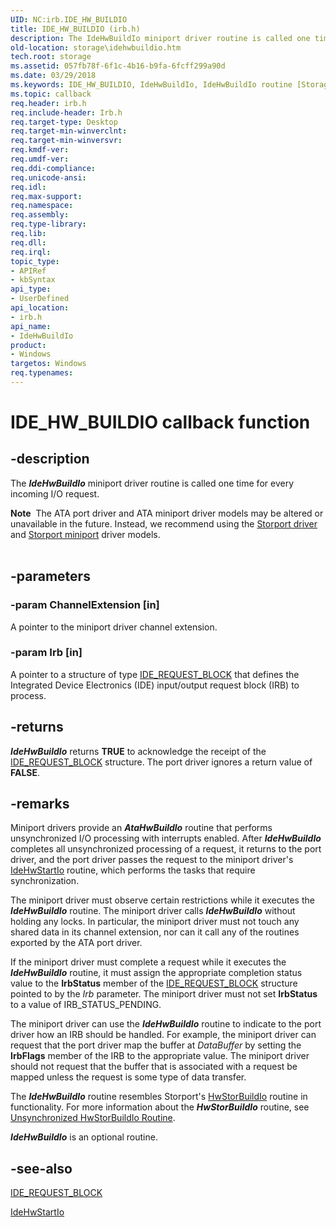 ```yaml
---
UID: NC:irb.IDE_HW_BUILDIO
title: IDE_HW_BUILDIO (irb.h)
description: The IdeHwBuildIo miniport driver routine is called one time for every incoming I/O request.Note  The ATA port driver and ATA miniport driver models may be altered or unavailable in the future.
old-location: storage\idehwbuildio.htm
tech.root: storage
ms.assetid: 057fb78f-6f1c-4b16-b9fa-6fcff299a90d
ms.date: 03/29/2018
ms.keywords: IDE_HW_BUILDIO, IdeHwBuildIo, IdeHwBuildIo routine [Storage Devices], atartns_9111d60c-e0e1-4c5c-aacf-2af56fcf7338.xml, irb/IdeHwBuildIo, storage.idehwbuildio
ms.topic: callback
req.header: irb.h
req.include-header: Irb.h
req.target-type: Desktop
req.target-min-winverclnt: 
req.target-min-winversvr: 
req.kmdf-ver: 
req.umdf-ver: 
req.ddi-compliance: 
req.unicode-ansi: 
req.idl: 
req.max-support: 
req.namespace: 
req.assembly: 
req.type-library: 
req.lib: 
req.dll: 
req.irql: 
topic_type:
- APIRef
- kbSyntax
api_type:
- UserDefined
api_location:
- irb.h
api_name:
- IdeHwBuildIo
product:
- Windows
targetos: Windows
req.typenames: 
---
```


# IDE_HW_BUILDIO callback function


## -description


The <b><i>IdeHwBuildIo</i></b> miniport driver routine is called one time for every incoming I/O request.
<div class="alert"><b>Note</b>  The ATA port driver and ATA miniport driver models may be altered or unavailable in the future. Instead, we recommend using the <a href="https://msdn.microsoft.com/windows/hardware/drivers/storage/storport-driver">Storport driver</a> and <a href="https://msdn.microsoft.com/windows/hardware/drivers/storage/storport-miniport-drivers">Storport miniport</a> driver models.</div><div> </div>

## -parameters




### -param ChannelExtension [in]

A pointer to the miniport driver channel extension.


### -param Irb [in]

A pointer to a structure of type <a href="https://msdn.microsoft.com/library/windows/hardware/ff559140">IDE_REQUEST_BLOCK</a> that defines the Integrated Device Electronics (IDE) input/output request block (IRB) to process.


## -returns



<b><i>IdeHwBuildIo</i></b> returns <b>TRUE</b> to acknowledge the receipt of the <a href="https://msdn.microsoft.com/library/windows/hardware/ff559140">IDE_REQUEST_BLOCK</a> structure. The port driver ignores a return value of <b>FALSE</b>.




## -remarks



Miniport drivers provide an <b><i>AtaHwBuildlo</i></b> routine that performs unsynchronized I/O processing with interrupts enabled. After <b><i>IdeHwBuildIo</i></b> completes all unsynchronized processing of a request, it returns to the port driver, and the port driver passes the request to the miniport driver's <a href="https://msdn.microsoft.com/library/windows/hardware/ff559003">IdeHwStartIo</a> routine, which performs the tasks that require synchronization. 

The miniport driver must observe certain restrictions while it executes the <b><i>IdeHwBuildIo</i></b> routine. The miniport driver calls <b><i>IdeHwBuildIo</i></b> without holding any locks. In particular, the miniport driver must not touch any shared data in its channel extension, nor can it call any of the routines exported by the ATA port driver.

If the miniport driver must complete a request while it executes the <b><i>IdeHwBuildIo</i></b> routine, it must assign the appropriate completion status value to the <b>IrbStatus</b> member of the <a href="https://msdn.microsoft.com/library/windows/hardware/ff559140">IDE_REQUEST_BLOCK</a> structure pointed to by the <i>Irb</i> parameter. The miniport driver must not set <b>IrbStatus</b> to a value of IRB_STATUS_PENDING.

The miniport driver can use the <b><i>IdeHwBuildIo</i></b> routine to indicate to the port driver how an IRB should be handled. For example, the miniport driver can request that the port driver map the buffer at <i>DataBuffer </i>by setting the <b>IrbFlags</b> member of the IRB to the appropriate value. The miniport driver should not request that the buffer that is associated with a request be mapped unless the request is some type of data transfer. 

The <b><i>IdeHwBuildIo</i></b> routine resembles Storport's <a href="https://msdn.microsoft.com/library/windows/hardware/ff557369">HwStorBuildIo</a> routine in functionality. For more information about the <b><i>HwStorBuildIo</i></b> routine, see <a href="https://msdn.microsoft.com/6b18e3ff-30dd-414b-99b5-4bb914660a67">Unsynchronized HwStorBuildIo Routine</a>.

<b><i>IdeHwBuildIo</i></b> is an optional routine.




## -see-also




<a href="https://msdn.microsoft.com/library/windows/hardware/ff559140">IDE_REQUEST_BLOCK</a>



<a href="https://msdn.microsoft.com/library/windows/hardware/ff559003">IdeHwStartIo</a>
 

 

